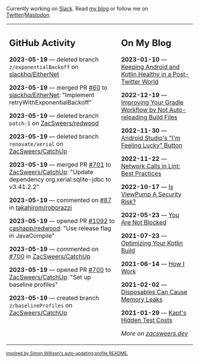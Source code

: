 Currently working on [Slack](https://slack.com/). Read [my blog](https://zacsweers.dev/) or follow me on [Twitter](https://twitter.com/ZacSweers)/[Mastodon](https://hachyderm.io/@ZacSweers).

<table><tr><td valign="top" width="60%">

## GitHub Activity
<!-- githubActivity starts -->
**2023-05-19** — deleted branch `z/exponentialBackoff` on [slackhq/EitherNet](https://github.com/slackhq/EitherNet)

**2023-05-19** — merged PR [#60](https://github.com/slackhq/EitherNet/pull/60) to [slackhq/EitherNet](https://github.com/slackhq/EitherNet): "Implement retryWithExponentialBackoff"

**2023-05-19** — deleted branch `patch-1` on [ZacSweers/redwood](https://github.com/ZacSweers/redwood)

**2023-05-19** — deleted branch `renovate/xerial` on [ZacSweers/CatchUp](https://github.com/ZacSweers/CatchUp)

**2023-05-19** — merged PR [#701](https://github.com/ZacSweers/CatchUp/pull/701) to [ZacSweers/CatchUp](https://github.com/ZacSweers/CatchUp): "Update dependency org.xerial:sqlite-jdbc to v3.41.2.2"

**2023-05-19** — commented on [#87](https://github.com/takahirom/roborazzi/pull/87#issuecomment-1554041573) in [takahirom/roborazzi](https://github.com/takahirom/roborazzi)

**2023-05-19** — opened PR [#1092](https://github.com/cashapp/redwood/pull/1092) to [cashapp/redwood](https://github.com/cashapp/redwood): "Use release flag in JavaCompile"

**2023-05-19** — commented on [#700](https://github.com/ZacSweers/CatchUp/pull/700#issuecomment-1554016147) in [ZacSweers/CatchUp](https://github.com/ZacSweers/CatchUp)

**2023-05-19** — opened PR [#700](https://github.com/ZacSweers/CatchUp/pull/700) to [ZacSweers/CatchUp](https://github.com/ZacSweers/CatchUp): "Set up baseline profiles"

**2023-05-19** — created branch `z/baselineProfiles` on [ZacSweers/CatchUp](https://github.com/ZacSweers/CatchUp)
<!-- githubActivity ends -->
</td><td valign="top" width="40%">

## On My Blog
<!-- blog starts -->
**2023-01-10** — [Keeping Android and Kotlin Healthy in a Post-Twitter World](https://www.zacsweers.dev/keeping-android-healthy/)

**2022-12-19** — [Improving Your Gradle Workflow by Not Auto-reloading Build Files](https://www.zacsweers.dev/improving-your-workflow-by-not-auto-reloading-build-files/)

**2022-11-30** — [Android Studio's "I'm Feeling Lucky" Button](https://www.zacsweers.dev/android-studios-im-feeling-lucky-button/)

**2022-11-22** — [Network Calls in Lint: Best Practices](https://www.zacsweers.dev/network-calls-in-lint-best-practices/)

**2022-10-17** — [Is ViewPump A Security Risk?](https://www.zacsweers.dev/is-viewpump-a-security-risk/)

**2022-05-23** — [You Are Not Blocked](https://www.zacsweers.dev/you-are-not-blocked/)

**2021-07-23** — [Optimizing Your Kotlin Build](https://www.zacsweers.dev/optimizing-your-kotlin-build/)

**2021-06-14** — [How I Work](https://www.zacsweers.dev/how-i-work/)

**2021-02-02** — [Disposables Can Cause Memory Leaks](https://www.zacsweers.dev/disposables-can-cause-memory-leaks/)

**2021-01-29** — [Kapt's Hidden Test Costs](https://www.zacsweers.dev/kapts-hidden-test-costs/)
<!-- blog ends -->
_More on [zacsweers.dev](https://zacsweers.dev/)_
</td></tr></table>

<sub><a href="https://simonwillison.net/2020/Jul/10/self-updating-profile-readme/">Inspired by Simon Willison's auto-updating profile README.</a></sub>
